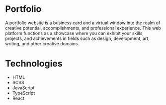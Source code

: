 # Portfolio

A portfolio website is a business card and a virtual window into the realm of creative potential, accomplishments, and professional experience. This web platform functions as a showcase where you can exhibit your skills, projects, and achievements in fields such as design, development, art, writing, and other creative domains.

# Technologies

- HTML
- SCSS
- JavaScript
- TypeScript
- React

